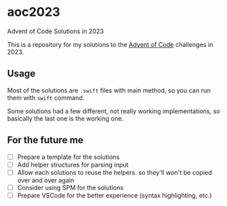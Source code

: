 # aoc2023
Advent of Code Solutions in 2023

This is a repository for my solutions to the [Advent of Code](https://adventofcode.com/) challenges in 2023.

## Usage

Most of the solutions are `.swift` files with main method, so you can run them with `swift` command.

Some solutions had a few different, not really working implementations, so basically the last one is the working one.

## For the future me

- [ ] Prepare a template for the solutions
- [ ] Add helper structures for parsing input
- [ ] Allow each solutions to reuse the helpers. so they'll won't be copied over and over again
- [ ] Consider using SPM for the solutions
- [ ] Prepare VSCode for the better experience (syntax highlighting, etc.)